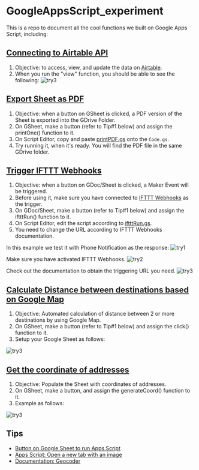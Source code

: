# GoogleAppsScript_experiment

This is a repo to document all the cool functions we built on Google Apps Script, including: 

## [Connecting to Airtable API](https://github.com/zhix/GoogleAppsScript_experiment/blob/master/airtable.gs)
1) Objective: to access, view, and update the data on [Airtable](http://airtable.com/). 
2) When you run the "view" function, you should be able to see the following:
![][screenshot4]


## [Export Sheet as PDF](https://github.com/zhix/GoogleAppsScript_experiment/blob/master/printPDF.gs)
1) Objective: when a button on GSheet is clicked, a PDF version of the Sheet is exported into the GDrive Folder. 
2) On GSheet, make a button (refer to Tip#1 below) and assign the printOne() function to it. 
3) On Script Editor, copy and paste [printPDF.gs](https://github.com/zhix/GoogleAppsScript_experiment/blob/master/printPDF.gs) onto the `Code.gs`. 
4) Try running it, when it's ready. You will find the PDF file in the same GDrive folder. 

## [Trigger IFTTT Webhooks](https://github.com/zhix/GoogleAppsScript_experiment/blob/master/iftttRun.gs)
1) Objective: when a button on GDoc/Sheet is clicked, a Maker Event will be triggered. 
2) Before using it, make sure you have connected to [IFTTT Webhooks](https://ifttt.com/maker_webhooks) as the trigger.  
3) On GDoc/Sheet, make a button (refer to Tip#1 below) and assign the iftttRun() function to it. 
4) On Script Editor, edit the script according to [iftttRun.gs](https://github.com/zhix/GoogleAppsScript_experiment/blob/master/iftttRun.gs). 
5) You need to change the URL according to IFTTT Webhooks documentation. 

In this example we test it with Phone Notification as the response:
![][screenshot]


Make sure you have activated IFTTT Webhooks. 
![][screenshot2]


Check out the documentation to obtain the triggering URL you need. 
![][screenshot3]


## [Calculate Distance between destinations based on Google Map](https://github.com/zhix/GoogleAppsScript_experiment/blob/master/mapCalc.gs)
1) Objective: Automated calculation of distance between 2 or more destinations by using Google Map. 
2) On GSheet, make a button (refer to Tip#1 below) and assign the click() function to it. 
3) Setup your Google Sheet as follows: 

![][screenshot5]


## [Get the coordinate of addresses](https://github.com/zhix/GoogleAppsScript_experiment/blob/master/mapCoord.gs)
1) Objective: Populate the Sheet with coordinates of addresses. 
2) On GSheet, make a button, and assign the generateCoord() function to it. 
3) Example as follows: 

![][screenshot6]

 
## Tips
* [Button on Google Sheet to run Apps Script](http://googleappscripting.com/google-spreadsheet-button/)
* [Apps Script: Open a new tab with an image](https://www.youtube.com/watch?v=2y7Y5hwmPc4) 
* [Documentation: Geocoder](https://developers.google.com/apps-script/reference/maps/geocoder)

[screenshot]:  https://github.com/zhix/GoogleAppsScript_experiment/blob/master/Media/Screenshot_20190326-233050.jpg "try1"
[screenshot2]: https://github.com/zhix/GoogleAppsScript_experiment/blob/master/Media/Capture.PNG "try2"
[screenshot3]: https://github.com/zhix/GoogleAppsScript_experiment/blob/master/Media/Capture2.PNG "try3"
[screenshot4]: https://github.com/zhix/GoogleAppsScript_experiment/blob/master/Media/Capture3.PNG "try3"
[screenshot5]: https://github.com/zhix/GoogleAppsScript_experiment/blob/master/Media/Capture4.PNG "try3"
[screenshot6]: https://github.com/zhix/GoogleAppsScript_experiment/blob/master/Media/Capture5.PNG "try3"